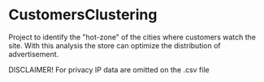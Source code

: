# CustomersClustering
Project to identify the "hot-zone" of the cities where customers watch the site.
With this analysis the store can optimize the distribution of advertisement. 

DISCLAIMER! 
For privacy IP data are omitted on the .csv file
